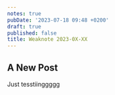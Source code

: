 ```yaml
---
notes: true
pubDate: '2023-07-18 09:48 +0200'
draft: true
published: false
title: Weaknote 2023-0X-XX
---
```

## A New Post

Just tesstiinggggg
